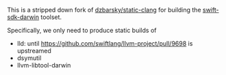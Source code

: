 This is a stripped down fork of [dzbarsky/static-clang](https://github.com/dzbarsky/static-clang) for building the [swift-sdk-darwin](https://github.com/kabiroberai/swift-sdk-darwin) toolset.

Specifically, we only need to produce static builds of

- lld: until https://github.com/swiftlang/llvm-project/pull/9698 is upstreamed
- dsymutil
- llvm-libtool-darwin
